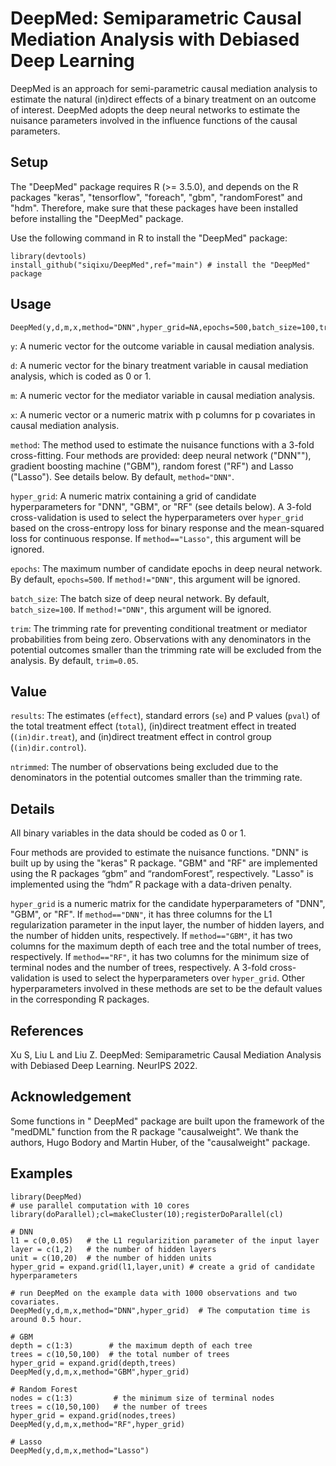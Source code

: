 # DeepMed: Semiparametric Causal Mediation Analysis with Debiased Deep Learning
DeepMed is an approach for semi-parametric causal mediation analysis to estimate the natural (in)direct effects of a binary treatment on an outcome of interest. DeepMed adopts the deep neural networks to estimate the nuisance parameters involved in the influence functions of the causal parameters.


## Setup
The "DeepMed" package requires R (>= 3.5.0), and depends on the R packages "keras", "tensorflow", "foreach", "gbm", "randomForest" and "hdm". Therefore, make sure that these packages have been installed before installing the "DeepMed" package.

Use the following command in R to install the "DeepMed" package:
```
library(devtools)
install_github("siqixu/DeepMed",ref="main") # install the "DeepMed" package
```

## Usage
```
DeepMed(y,d,m,x,method="DNN",hyper_grid=NA,epochs=500,batch_size=100,trim=0.05)
```
`y`: A numeric vector for the outcome variable in causal mediation analysis.

`d`: A numeric vector for the binary treatment variable in causal mediation analysis, which is coded as 0 or 1.

`m`: A numeric vector for the mediator variable in causal mediation analysis.

`x`: A numeric vector or a numeric matrix with p columns for p covariates in causal mediation analysis.

`method`: The method used to estimate the nuisance functions with a 3-fold cross-fitting. Four methods are provided: deep neural network ("DNN""), gradient boosting machine ("GBM"), random forest ("RF") and Lasso ("Lasso"). See details below. By default, `method="DNN"`.

`hyper_grid`: A numeric matrix containing a grid of candidate hyperparameters for "DNN", "GBM", or "RF" (see details below). A 3-fold cross-validation is used to select the hyperparameters over `hyper_grid` based on the cross-entropy loss for binary response and the mean-squared loss for continuous response. If `method=="Lasso"`, this argument will be ignored.

`epochs`: The maximum number of candidate epochs in deep neural network. By default, `epochs=500`. If `method!="DNN"`, this argument will be ignored.

`batch_size`: The batch size of deep neural network. By default, `batch_size=100`. If `method!="DNN"`, this argument will be ignored.
  
`trim`: The trimming rate for preventing conditional treatment or mediator probabilities from being zero. Observations with any denominators in the potential outcomes smaller than the trimming rate will be excluded from the analysis. By default, `trim=0.05`.

## Value
`results`: The estimates (`effect`), standard errors (`se`) and P values (`pval`) of the total treatment effect (`total`), (in)direct treatment effect in treated (`(in)dir.treat`), and (in)direct treatment effect in control group (`(in)dir.control`).
 
`ntrimmed`: The number of observations being excluded due to the denominators in the potential outcomes smaller than the trimming rate. 


## Details
All binary variables in the data should be coded as 0 or 1.

Four methods are provided to estimate the nuisance functions. "DNN" is built up by using the "keras" R package. "GBM" and "RF" are implemented using the R packages “gbm” and “randomForest”, respectively. "Lasso" is implemented using the “hdm” R package with a data-driven penalty.

`hyper_grid` is a numeric matrix for the candidate hyperparameters of "DNN", "GBM", or "RF". If `method=="DNN"`, it has three columns for the L1 regularization parameter in the input layer, the number of hidden layers, and the number of hidden units, respectively. If `method=="GBM"`, it has two columns for the maximum depth of each tree and the total number of trees, respectively. If `method=="RF"`, it has two columns for the minimum size of terminal nodes and the number of trees, respectively. A 3-fold cross-validation is used to select the hyperparameters over `hyper_grid`. Other hyperparameters involved in these methods are set to be the default values in the corresponding R packages.


## References
Xu S, Liu L and Liu Z. DeepMed: Semiparametric Causal Mediation Analysis with Debiased Deep Learning. NeurIPS 2022.


## Acknowledgement
Some functions in " DeepMed" package are built upon the framework of the "medDML" function from the R package "causalweight". We thank the authors, Hugo Bodory and Martin Huber, of the "causalweight" package.


## Examples
```
library(DeepMed)
# use parallel computation with 10 cores
library(doParallel);cl=makeCluster(10);registerDoParallel(cl)

# DNN
l1 = c(0,0.05)   # the L1 regularizition parameter of the input layer
layer = c(1,2)   # the number of hidden layers
unit = c(10,20)  # the number of hidden units
hyper_grid = expand.grid(l1,layer,unit) # create a grid of candidate hyperparameters

# run DeepMed on the example data with 1000 observations and two covariates.
DeepMed(y,d,m,x,method="DNN",hyper_grid)  # The computation time is around 0.5 hour.

# GBM
depth = c(1:3)        # the maximum depth of each tree
trees = c(10,50,100)  # the total number of trees
hyper_grid = expand.grid(depth,trees)
DeepMed(y,d,m,x,method="GBM",hyper_grid)

# Random Forest
nodes = c(1:3)         # the minimum size of terminal nodes
trees = c(10,50,100)   # the number of trees
hyper_grid = expand.grid(nodes,trees)
DeepMed(y,d,m,x,method="RF",hyper_grid)

# Lasso
DeepMed(y,d,m,x,method="Lasso")
```

  
  
   
